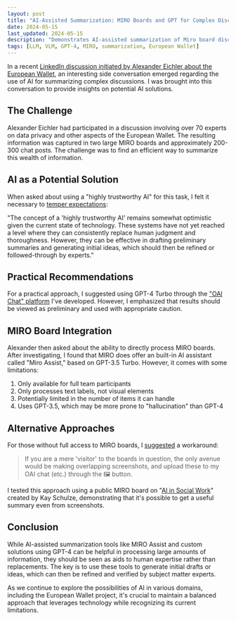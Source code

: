 ```yaml
---
layout: post
title: "AI-Assisted Summarization: MIRO Boards and GPT for Complex Discussions"
date: 2024-05-15
last_updated: 2024-05-15
description: "Demonstrates AI-assisted summarization of Miro board discussions, covering integration approaches, prompt strategies, and summary quality evaluation."
tags: [LLM, VLM, GPT-4, MIRO, summarization, European Wallet]
---
```


In a recent [LinkedIn discussion initiated by Alexander Eichler about the European Wallet](https://www.linkedin.com/posts/alexeichler_euid-wallet-activity-7196413305731563521-RL7v?utm_source=share&utm_medium=member_desktop), an interesting side conversation emerged regarding the use of AI for summarizing complex discussions. I was brought into this conversation to provide insights on potential AI solutions.

## The Challenge

Alexander Eichler had participated in a discussion involving over 70 experts on data privacy and other aspects of the European Wallet. The resulting information was captured in two large MIRO boards and approximately 200-300 chat posts. The challenge was to find an efficient way to summarize this wealth of information.

## AI as a Potential Solution

When asked about using a "highly trustworthy AI" for this task, I felt it necessary to [temper expectations](https://www.linkedin.com/feed/update/urn:li:activity:7196413305731563521?commentUrn=urn%3Ali%3Acomment%3A%28activity%3A7196413305731563521%2C7196590080130514945%29&replyUrn=urn%3Ali%3Acomment%3A%28activity%3A7196413305731563521%2C7196631774100111360%29&dashCommentUrn=urn%3Ali%3Afsd_comment%3A%287196590080130514945%2Curn%3Ali%3Aactivity%3A7196413305731563521%29&dashReplyUrn=urn%3Ali%3Afsd_comment%3A%287196631774100111360%2Curn%3Ali%3Aactivity%3A7196413305731563521%29):

"The concept of a 'highly trustworthy AI' remains somewhat optimistic given the current state of technology. These systems have not yet reached a level where they can consistently replace human judgment and thoroughness. However, they can be effective in drafting preliminary summaries and generating initial ideas, which should then be refined or followed-through by experts."

## Practical Recommendations

For a practical approach, I suggested using GPT-4 Turbo through the ["OAI Chat" platform](https://huggingface.co/spaces/ndurner/oai_chat) I've developed. However, I emphasized that results should be viewed as preliminary and used with appropriate caution.

## MIRO Board Integration

Alexander then asked about the ability to directly process MIRO boards. After investigating, I found that MIRO does offer an built-in AI assistant called "Miro Assist," based on GPT-3.5 Turbo. However, it comes with some limitations:

1. Only available for full team participants
2. Only processes text labels, not visual elements
3. Potentially limited in the number of items it can handle
4. Uses GPT-3.5, which may be more prone to "hallucination" than GPT-4

## Alternative Approaches

For those without full access to MIRO boards, I [suggested](https://www.linkedin.com/feed/update/urn:li:activity:7196413305731563521?commentUrn=urn%3Ali%3Acomment%3A%28activity%3A7196413305731563521%2C7196590080130514945%29&replyUrn=urn%3Ali%3Acomment%3A%28activity%3A7196413305731563521%2C7196876153087770624%29&dashCommentUrn=urn%3Ali%3Afsd_comment%3A%287196590080130514945%2Curn%3Ali%3Aactivity%3A7196413305731563521%29&dashReplyUrn=urn%3Ali%3Afsd_comment%3A%287196876153087770624%2Curn%3Ali%3Aactivity%3A7196413305731563521%29) a workaround:

> If you are a mere 'visitor' to the boards in question, the only avenue would be making overlapping screenshots, and upload these to my OAI chat (etc.) through the 🖼️ button.

I tested this approach using a public MIRO board on "[AI in Social Work](https://miro.com/app/board/uXjVNuDptxw=/)" created by Kay Schulze, demonstrating that it's possible to get a useful summary even from screenshots.

## Conclusion

While AI-assisted summarization tools like MIRO Assist and custom solutions using GPT-4 can be helpful in processing large amounts of information, they should be seen as aids to human expertise rather than replacements. The key is to use these tools to generate initial drafts or ideas, which can then be refined and verified by subject matter experts.

As we continue to explore the possibilities of AI in various domains, including the European Wallet project, it's crucial to maintain a balanced approach that leverages technology while recognizing its current limitations.
